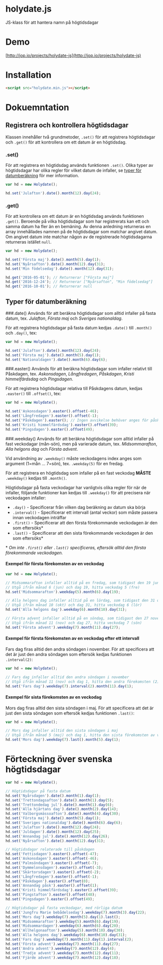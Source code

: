 # holydate.js
JS-klass för att hantera namn på högtidsdagar

# Demo
[http://jop.io/projects/holydate-js](http://jop.io/projects/holydate-js)

# Installation
```html
<script src="holydate.min.js"></script>
```

# Dokuemntation

## Registrera och kontrollera högtidsdagar
Klassen innehåller två grundmetoder, `.set()` för att registrera högtidsdagar och `.get()` för att kontrollera om ett datum är en högtidsdag.

### .set()
För att registrera en högtidsdag används funktionen `.set()`. Olika typer av högtidsdagar har olika regler för vilket datum de infaller, se [typer för datumberäkning](https://github.com/jop-io/holydate.js#typer-för-datumberäkning) för mer information.

```javascript
var hd = new Holydate();

hd.set('Julafton').date().month(12).day(24);
```

### .get()
För att kontrollera om ett datum är en högtidsdag används funktionen `.get()`. Beroende på vilka högtidsdagar som har registrerats kan ett och samma datum ha fler än en bemäning. Av denna anledning returneras en array innehållades namnen på de högtidsdagar som matchar angivet datum. Om angivet datum inte matchar någon av de registrerade högtidsdagarna returneras istället `null`.

```javascript
var hd = new Holydate();

hd.set('Första maj').date().month(5).day(1);
hd.set('Nyårsafton').date().month(12).day(31);
hd.set('Min födelsedag').date().month(12).day(31);

hd.get('2016-05-01'); // Returnerar ["Första maj"]
hd.get('2016-12-24'); // Returnerar ["Nyårsafton", "Min födelsedag"]
hd.get('2016-10-01'); // Returnerar null
```



## Typer för datumberäkning

###.date()
Används för att beräkna högtidsdagar som alltid infaller på fasta datum, tex. *Julafton*, *Första maj* och *Sveriges nationaldag*.

För att registrera högtidsdagar på fasta datum kedjas `.date()` till `.month()` och `.day()`, tex:
```javascript
var hd = new Holydate();

hd.set('Julafton').date().month(12).day(24);
hd.set('Första maj').date().month(5).day(1);
hd.set('Nationaldagen').date().month(6).day(6);
```

###.easter()
Används för att beräkna högtidsdagar som infaller relativt till Påskdagen, tex. *Askonsdagen*, *Långfredagen*, *Påskdagen*, *Kristi himmelfärdsdag* och *Pingsdagen*.

För att registrera högtidsdagar relativa till Påskdagens datum, kedjas `.easter()` till `.offset()`, tex:

```javascript
var hd = new Holydate();

hd.set('Askonsdagen').easter().offset(-46);
hd.set('Långfredagen').easter().offset(-1);
hd.set('Påskdagen').easter(); // Ingen avvikelse behöver anges för påskdagen
hd.set('Kristi himmelfärdsdag').easter().offset(39);
hd.set('Pingsdagen').easter().offset(49);
```

###.weekday()
Används för att beräkna högtidsdagar som alltid infaller på fast veckodagar (mån-sön), men på varierade datum, tex. *Midsommarafton*, *Alla helgons dag* och *Första advent*.

Vid användning av `.weekday()` måste veckodagens index anges som argument (1=mån ... 7=sön), tex. `.weekday(5)` för en fredag.

För att registrera en högtidsdag som infaller på en fast veckodag **MÅSTE** `.weekday()` kedjas till `.month()`.

Högtidsdagar på fasta veckodagar har vanligtvis olika regler för när de infaller, följande funktioner kan kedjas till `.weekday()` för att precisera när veckodagen infaller:

* `.day()` - Specificerar från vilken dag beräkning av datum ska börja
* `.interval()` - Specificerar ett intervall (antal veckor) som måste passera innan veckodagen inträffar
* `.first()` - Specificerar att den första förekommande veckodagen är den som eftersöks*
* `.last()` - Specificerar att den sista förekommande veckodagen är den som eftersöks*

&ast; *Om inte `.first()` eller `.last()` specificeras, eftersök alltid den första förekommande veckodagen.*

#### Exempel för första förekomsten av en veckodag
```javascript
var hd = new Holydate();

// Midsommarafton infaller alltid på en fredag, som tidigast den 19 juni
// Utgå ifrån månad 6 (jun) och dag 19, hitta veckodag 5 (fre)
hd.set('Midsommarafton').weekday(5).month(6).day(19);

// Alla helgons dag infaller alltid på en lördag, som tidigast den 31 oktober
// Utgå ifrån månad 10 (okt) och dag 31, hitta veckodag 6 (lör)
hd.set('Alla helgons dag').weekday(6).month(10).day(31);

// Första advent infaller alltid på en söndag, som tidigast den 27 november
// Utgå ifrån månad 11 (nov) och dag 27, hitta veckodag 7 (sön)
hd.set('Första advent').weekday(7).month(11).day(27);
```

#### Exempel för första förekomsten av en veckodag efter ett intervall
Fars dag firas alltid den andra söndagen i november. För att specificera att det är just den andra söndagen som eftersök kedjas funktionen `.interval(2)`:

```javascript
var hd = new Holydate();

// Fars dag infaller alltid den andra söndagen i november
// Utgå ifrån månad 11 (nov) och dag 1, hitta den andra förekomsten (2) av veckodag 7 (sön)
hd.set('Fars dag').weekday(7).interval(2).month(11).day(1);
```

#### Exempel för sista förekomsten av en veckodag
Mors dag firas alltid den sista söndagen i maj. För att specificera att det är just den sista söndagen som eftersök kedjas funktionen `.last()`:

```javascript
var hd = new Holydate();

// Mors dag infaller alltid den sista söndagen i maj
// Utgå ifrån månad 5 (maj) och dag 1, hitta den sista förekomsten av veckodag 7 (sön)
hd.set('Mors dag').weekday(7).last().month(5).day(1);
```

# Förteckning över svenska högtidsdagar
```javascript
var hd = new Holydate();

// Högtidsdagar på fasta datum
hd.set('Nyårsdagen').date().month(1).day(1);
hd.set('Trettondagsafton').date().month(1).day(5);
hd.set('Trettondedag jul').date().month(1).day(6);
hd.set('Alla hjärtans dag').date().month(2).day(14);
hd.set('Valborgsmässoafton').date().month(4).day(30);
hd.set('Första maj').date().month(5).day(1);
hd.set('Sveriges nationaldag').date().month(6).day(6);
hd.set('Julafton').date().month(12).day(24);
hd.set('Juldagen').date().month(12).day(25);
hd.set('Annandag jul').date().month(12).day(26);
hd.set('Nyårsafton').date().month(12).day(31);

// Högtidsdagar relaterade till påskdagen
hd.set('Fettisdagen').easter().offset(-47);
hd.set('Askonsdagen').easter().offset(-46);
hd.set('Palmsöndagen').easter().offset(-7);
hd.set('Dymmelonsdagen').easter().offset(-3);
hd.set('Skärtorsdagen').easter().offset(-2);
hd.set('Långfredagen').easter().offset(-1);
hd.set('Påskdagen').easter().offset(0);
hd.set('Annandag påsk').easter().offset(1);
hd.set('Kristi himmelfärdsdag').easter().offset(39);
hd.set('Pingstafton').easter().offset(48);
hd.set('Pingsdagen').easter().offset(49);

// Högtidsdagar på fasta veckodagar, med rörliga datum
hd.set('Jungfru Marie bebådelsedag').weekday(7).month(3).day(22);
hd.set('Mors dag').weekday(7).month(5).day(1).last();
hd.set('Midsommarafton').weekday(5).month(6).day(19);
hd.set('Midsommardagen').weekday(6).month(6).day(20);
hd.set('Allhelgonaafton').weekday(5).month(10).day(30);
hd.set('Alla helgons dag').weekday(6).month(10).day(31);
hd.set('Fars dag').weekday(7).month(11).day(1).interval(2);
hd.set('Första advent').weekday(7).month(11).day(27);
hd.set('Andra advent').weekday(7).month(12).day(4);
hd.set('Tredje advent').weekday(7).month(12).day(11);
hd.set('Fjärde advent').weekday(7).month(12).day(18);
```

